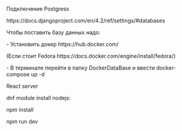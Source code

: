 <p>Подключение Postgress</p>
<p>https://docs.djangoproject.com/en/4.2/ref/settings/#databases</p>
<p>Чтобы поставить базу данных надо:</p>
<p>- Установить докер https://hub.docker.com/</p>
<p>(Если стоит Fedora https://docs.docker.com/engine/install/fedora/)</p>
<p>- В терминале перейти в папку DockerDataBase и ввести docker-compose up -d</p>

<p>React server</p>
  <p>dnf module install nodejs:<stream></p>
  <p>npm install</p>
  <p>npm run dev</p>
